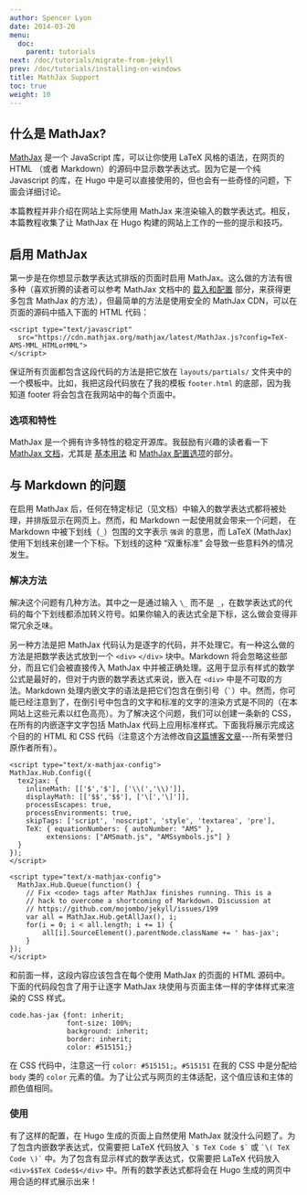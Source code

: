 ```yaml
---
author: Spencer Lyon
date: 2014-03-20
menu:
  doc:
    parent: tutorials
next: /doc/tutorials/migrate-from-jekyll
prev: /doc/tutorials/installing-on-windows
title: MathJax Support
toc: true
weight: 10
---
```


## 什么是 MathJax?

[MathJax](http://www.mathjax.org/) 是一个 JavaScript 库，可以让你使用 LaTeX 风格的语法，在网页的 HTML （或者 Markdown）的源码中显示数学表达式。因为它是一个纯 Javascript 的库，在 Hugo 中是可以直接使用的，但也会有一些奇怪的问题，下面会详细讨论。

本篇教程并非介绍在网站上实际使用 MathJax 来渲染输入的数学表达式。相反，本篇教程收集了让 MathJax 在 Hugo 构建的网站上工作的一些的提示和技巧。

## 启用 MathJax

第一步是在你想显示数学表达式排版的页面时启用 MathJax。这么做的方法有很多种（喜欢折腾的读者可以参考 MathJax 文档中的 [载入和配置](http://docs.mathjax.org/en/latest/configuration.html) 部分，来获得更多包含 MathJax 的方法），但最简单的方法是使用安全的 MathJax CDN，可以在页面的源码中插入下面的 HTML 代码：

    <script type="text/javascript"
      src="https://cdn.mathjax.org/mathjax/latest/MathJax.js?config=TeX-AMS-MML_HTMLorMML">
    </script>

保证所有页面都包含这段代码的方法是把它放在 `layouts/partials/` 文件夹中的一个模板中。比如，我把这段代码放在了我的模板 `footer.html` 的底部，因为我知道 footer 将会包含在我网站中的每个页面中。

### 选项和特性

MathJax 是一个拥有许多特性的稳定开源库。我鼓励有兴趣的读者看一下 [MathJax 文档](http://docs.mathjax.org/en/latest/index.html)，尤其是 [基本用法](http://docs.mathjax.org/en/latest/index.html#basic-usage) 和 [MathJax 配置选项](http://docs.mathjax.org/en/latest/index.html#mathjax-configuration-options)的部分。

## 与 Markdown 的问题

在启用 MathJax 后，任何在特定标记（见文档）中输入的数学表达式都将被处理，并排版显示在网页上。然而，和 Markdown 一起使用就会带来一个问题， 在 Markdown 中被下划线（`_`）包围的文字表示 `强调` 的意思，而 LaTeX (MathJax) 使用下划线来创建一个下标。下划线的这种 “双重标准” 会导致一些意料外的情况发生。

### 解决方法

解决这个问题有几种方法。其中之一是通过输入 `\_` 而不是 `_`，在数学表达式的代码的每个下划线都添加转义符号。如果你输入的表达式全是下标，这么做会变得非常冗余乏味。

另一种方法是把 MathJax 代码认为是逐字的代码，并不处理它。有一种这么做的方法是把数学表达式放到一个 `<div>` `</div>` 块中。Markdown 将会忽略这些部分，而且它们会被直接传入 MathJax 中并被正确处理。这用于显示有样式的数学公式是最好的，但对于内嵌的数学表达式来说，嵌入在 `<div>` 中是不可取的方法。Markdown 处理内嵌文字的语法是把它们包含在倒引号（`` ` ``）中。然而，你可能已经注意到了，在倒引号中包含的文字和标准的文字的渲染方式是不同的（在本网站上这些元素以红色高亮）。为了解决这个问题，我们可以创建一条新的 CSS，在所有的内嵌逐字文字包括 MathJax 代码上应用标准样式。下面我将展示完成这个目的的 HTML 和 CSS 代码（注意这个方法修改自[这篇博客文章](http://doswa.com/2011/07/20/mathjax-in-markdown.html)---所有荣誉归原作者所有）。

    <script type="text/x-mathjax-config">
    MathJax.Hub.Config({
      tex2jax: {
        inlineMath: [['$','$'], ['\\(','\\)']],
        displayMath: [['$$','$$'], ['\[','\]']],
        processEscapes: true,
        processEnvironments: true,
        skipTags: ['script', 'noscript', 'style', 'textarea', 'pre'],
        TeX: { equationNumbers: { autoNumber: "AMS" },
             extensions: ["AMSmath.js", "AMSsymbols.js"] }
      }
    });
    </script>

    <script type="text/x-mathjax-config">
      MathJax.Hub.Queue(function() {
        // Fix <code> tags after MathJax finishes running. This is a
        // hack to overcome a shortcoming of Markdown. Discussion at
        // https://github.com/mojombo/jekyll/issues/199
        var all = MathJax.Hub.getAllJax(), i;
        for(i = 0; i < all.length; i += 1) {
            all[i].SourceElement().parentNode.className += ' has-jax';
        }
    });
    </script>

和前面一样，这段内容应该包含在每个使用 MathJax 的页面的 HTML 源码中。下面的代码段包含了用于让逐字 MathJax 块使用与页面主体一样的字体样式来渲染的 CSS 样式。


    code.has-jax {font: inherit;
                  font-size: 100%;
                  background: inherit;
                  border: inherit;
                  color: #515151;}

在 CSS 代码中，注意这一行 `color: #515151;`。`#515151` 在我的 CSS 中是分配给 `body` 类的 `color` 元素的值。为了让公式与网页的主体适配，这个值应该和主体的颜色值相同。

### 使用

有了这样的配置，在 Hugo 生成的页面上自然使用 MathJax 就没什么问题了。为了包含内嵌数学表达式，仅需要把 LaTeX 代码放入 `` `$ TeX Code $` `` 或 `` `\( TeX Code \)` `` 中。为了包含有显示样式的数学表达式，仅需要把 LaTeX 代码放入 `<div>$$TeX Code$$</div>` 中。所有的数学表达式都将会在 Hugo 生成的网页中用合适的样式展示出来！
